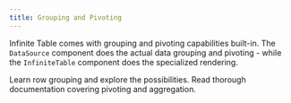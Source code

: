 ```yaml
---
title: Grouping and Pivoting
---
```


Infinite Table comes with grouping and pivoting capabilities built-in. The `DataSource` component does the actual data grouping and pivoting - while the `InfiniteTable` component does the specialized rendering.

<HeroCards>
<YouWillLearnCard title="Grouping Rows" path="./grouping-and-pivoting/grouping-rows">
Learn row grouping and explore the possibilities.
</YouWillLearnCard>
<YouWillLearnCard title="Pivoting" path="./grouping-and-pivoting/pivoting/overview">
Read thorough documentation covering pivoting and aggregation.
</YouWillLearnCard>
</HeroCards>

<Sandpack title="Simple row grouping">

```ts files=["row-grouping-example.page.tsx","columns.ts"]

```

</Sandpack>
